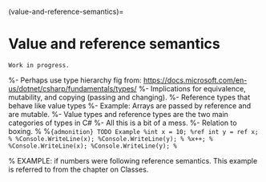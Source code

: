 (value-and-reference-semantics)=
# Value and reference semantics

```{warning}
Work in progress.
```

%- Perhaps use type hierarchy fig from: https://docs.microsoft.com/en-us/dotnet/csharp/fundamentals/types/
%- Implications for equivalence, mutability, and copying (passing and changing).
%- Reference types that behave like value types
%- Example: Arrays are passed by reference and are mutable.
%- Value types and reference types are the two main categories of types in C# 
%- All this is a bit of a mess.
%- Relation to boxing.
%
%```{admonition} TODO Example
%int x = 10;
%ref int y = ref x;
%
%Console.WriteLine(x);
%Console.WriteLine(y);
%
%x++;
%
%Console.WriteLine(x);
%Console.WriteLine(y);
%```

% EXAMPLE: if numbers were following reference semantics. This example is referred to from the chapter on Classes.
